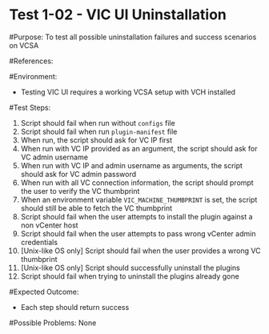 Test 1-02 - VIC UI Uninstallation
======

#Purpose:
To test all possible uninstallation failures and success scenarios on VCSA

#References:

#Environment:
* Testing VIC UI requires a working VCSA setup with VCH installed

#Test Steps:
1. Script should fail when run without `configs` file
2. Script should fail when run `plugin-manifest` file
3. When run, the script should ask for VC IP first
4. When run with VC IP provided as an argument, the script should ask for VC admin username
5. When run with VC IP and admin username as arguments, the script should ask for VC admin password
6. When run with all VC connection information, the script should prompt the user to verify the VC thumbprint
7. When an environment variable `VIC_MACHINE_THUMBPRINT` is set, the script should still be able to fetch the VC thumbprint
8. Script should fail when the user attempts to install the plugin against a non vCenter host
9. Script should fail when the user attempts to pass wrong vCenter admin credentials
10. [Unix-like OS only] Script should fail when the user provides a wrong VC thumbprint
11. [Unix-like OS only] Script should successfully uninstall the plugins
12. Script should fail when trying to uninstall the plugins already gone

#Expected Outcome:
* Each step should return success

#Possible Problems:
None